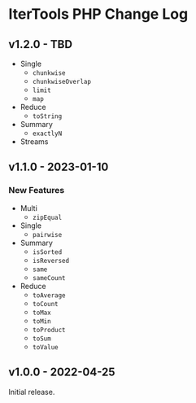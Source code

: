# IterTools PHP Change Log

## v1.2.0 - TBD
* Single
  * `chunkwise`
  * `chunkwiseOverlap`
  * `limit`
  * `map`
* Reduce
  * `toString`
* Summary
  * `exactlyN`
* Streams


## v1.1.0 - 2023-01-10

### New Features
* Multi
  * `zipEqual`
* Single
  * `pairwise`
* Summary
  * `isSorted`
  * `isReversed`
  * `same`
  * `sameCount`
* Reduce
  * `toAverage`
  * `toCount`
  * `toMax`
  * `toMin`
  * `toProduct`
  * `toSum`
  * `toValue`

## v1.0.0 - 2022-04-25

Initial release.
